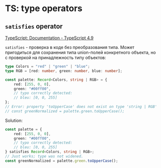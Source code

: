 # TS: type operators

## `satisfies` operator

[TypeScript: Documentation - TypeScript 4.9](https://www.typescriptlang.org/docs/handbook/release-notes/typescript-4-9.html)

`satisfies` - проверка в коде без преобразования типа. Может пригодиться для сохранения типа union-полей конкретного объекта, но с проверкой на принадлежность типу объектов:

```ts
type Colors = "red" | "green" | "blue";
type RGB = [red: number, green: number, blue: number];

const palette: Record<Colors, string | RGB> = {
    red: [255, 0, 0],
    green: "#00ff00",
    // typo correctly detected:
    // bleu: [0, 0, 255]
};
// Error: property 'toUpperCase' does not exist on type 'string | RGB'
// const greenNormalized = palette.green.toUpperCase();
```

Solution:

```ts
const palette = {
    red: [255, 0, 0],
    green: "#00ff00",
    // typo correctly detected:
    // bleu: [0, 0, 255]
} satisfies Record<Colors, string | RGB>;
// Just works; type was not widened.
const greenNormalized = palette.green.toUpperCase();
```